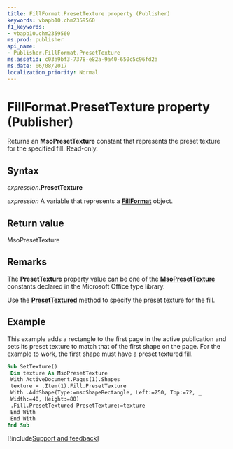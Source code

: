 ```yaml
---
title: FillFormat.PresetTexture property (Publisher)
keywords: vbapb10.chm2359560
f1_keywords:
- vbapb10.chm2359560
ms.prod: publisher
api_name:
- Publisher.FillFormat.PresetTexture
ms.assetid: c03a9bf3-7378-e82a-9a40-650c5c96fd2a
ms.date: 06/08/2017
localization_priority: Normal
---
```



# FillFormat.PresetTexture property (Publisher)

Returns an  **MsoPresetTexture** constant that represents the preset texture for the specified fill. Read-only.


## Syntax

_expression_.**PresetTexture**

_expression_ A variable that represents a **[FillFormat](publisher.fillformat.md)** object.


## Return value

MsoPresetTexture


## Remarks

The  **PresetTexture** property value can be one of the **[MsoPresetTexture](Office.MsoPresetTexture.md)** constants declared in the Microsoft Office type library.

Use the  **[PresetTextured](Publisher.FillFormat.PresetTextured.md)** method to specify the preset texture for the fill.


## Example

This example adds a rectangle to the first page in the active publication and sets its preset texture to match that of the first shape on the page. For the example to work, the first shape must have a preset textured fill.


```vb
Sub SetTexture() 
 Dim texture As MsoPresetTexture 
 With ActiveDocument.Pages(1).Shapes 
 texture = .Item(1).Fill.PresetTexture 
 With .AddShape(Type:=msoShapeRectangle, Left:=250, Top:=72, _ 
 Width:=40, Height:=80) 
 .Fill.PresetTextured PresetTexture:=texture 
 End With 
 End With 
End Sub
```

[!include[Support and feedback](~/includes/feedback-boilerplate.md)]